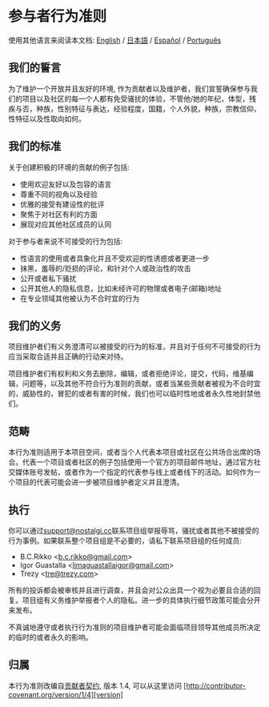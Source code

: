 # 参与者行为准则

使用其他语言来阅读本文档:
[English](/CODE_OF_CONDUCT.md) / [日本語](.github/CODE_OF_CONDUCT-jp.md) / [Español](.github/CODE_OF_CONDUCT-es.md) / [Português](.github/CODE_OF_CONDUCT-pt-BR.md)

## 我们的誓言

为了维护一个开放并且友好的环境, 作为贡献者以及维护者，我们宣誓确保参与我们的项目以及社区的每一个人都有免受骚扰的体验，不管他/她的年纪，体型，残疾与否，种族，性别特征与表达，经验程度，国籍，个人外貌，种族，宗教信仰，性特征以及性取向如何。

## 我们的标准

关于创建积极的环境的贡献的例子包括:

* 使用欢迎友好以及包容的语言
* 尊重不同的视角以及经验
* 优雅的接受有建设性的批评
* 聚焦于对社区有利的方面
* 展现对应其他社区成员的认同

对于参与者来说不可接受的行为包括:

* 性语言的使用或者具象化并且不受欢迎的性诱惑或者更进一步
* 抹黑，羞辱的/贬损的评论，和针对个人或政治性的攻击
* 公开或者私下骚扰
* 公开其他人的隐私信息，比如未经许可的物理或者电子(邮箱)地址
* 在专业领域其他被认为不合时宜的行为

## 我们的义务

项目维护者们有义务澄清可以被接受的行为的标准，并且对于任何不可接受的行为应当采取合适并且正确的行动来对待。

项目维护者们有权利和义务去删除，编辑，或者拒绝评论，提交，代码，维基编辑，问题等，以及其他不符合行为准则的贡献，或者当某些贡献者被视为不合时宜的，威胁性的，冒犯的或者有害的时候，我们也可以临时性地或者永久性地封禁他们。


## 范畴

本行为准则适用于本项目空间，或者当个人代表本项目或社区在公共场合出席的场合。代表一个项目或者社区的例子包括使用一个官方的项目邮件地址，通过官方社交媒体账号发帖，或者作为一个指定的代表参与线上或者线下的活动。如何作为一个项目的代表可能会进一步被项目维护者定义并且澄清。

## 执行

你可以通过[support@nostalgi.cc][support-email]联系项目组举报辱骂，骚扰或者其他不被接受的行为事例。如果联系整个项目组是不必要的，请私下联系项目组的任何成员:

* B.C.Rikko <[b.c.rikko@gmail.com](mailto:b.c.rikko@gmail.com)>
* Igor Guastalla <[limaguastallaigor@gmail.com](mailto:limaguastallaigor@gmail.com)>
* Trezy <[tre@trezy.com](mailto:tre@trezy.com)>

所有的投诉都会被审核并且进行调查，并且会对公众出具一个视为必要且合适的回复。项目组有义务维护举报者个人的隐私。进一步的具体执行细节政策可能会分开来发布。

不真诚地遵守或者执行行为准则的项目维护者可能会面临项目领导其他成员所决定的临时的或者永久的影响。

## 归属

本行为准则改编自[贡献者契约][homepage], 版本 1.4, 可以从这里访问 [http://contributor-covenant.org/version/1/4][version]

[homepage]: http://contributor-covenant.org
[support-email]: mailto:support@nostalgi.cc
[version]: http://contributor-covenant.org/version/1/4/
